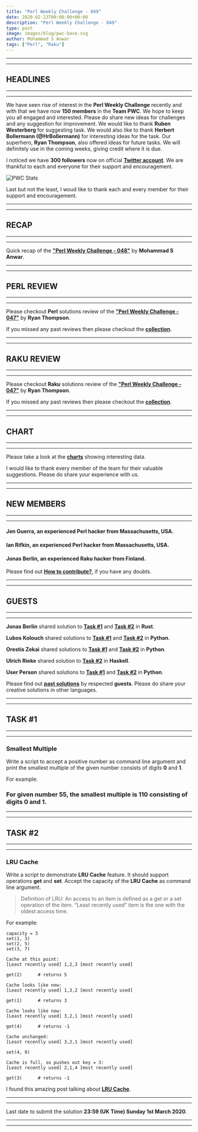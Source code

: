 ```yaml
---
title: "Perl Weekly Challenge - 049"
date: 2020-02-23T00:00:00+00:00
description: "Perl Weekly Challenge - 049"
type: post
image: images/blog/pwc-base.svg
author: Mohammad S Anwar
tags: ["Perl", "Raku"]
---
```

***
***

## HEADLINES

***
***

We have seen rise of interest in the **Perl Weekly Challenge** recently and with that we have now **150 members** in the **Team PWC**. We hope to keep you all engaged and interested. Please do share new ideas for challenges and any suggestion for improvement. We would like to thank **Ruben Westerberg** for suggesting task. We would also like to thank **Herbert Bollermann (@HrBollermann)** for interesting ideas for the task. Our superhero, **Ryan Thompson**, also offered ideas for future tasks. We will definitely use in the coming weeks, giving credit where it is due.

I noticed we have **300 followers** now on official [**Twitter account**](https://twitter.com/PerlWChallenge). We are thankful to each and everyone for their support and encouragement.

![PWC Stats](/images/blog/tweet-stat.png)

Last but not the least, I woud like to thank each and every member for their support and encouragement.

***
***

## RECAP

***
***

Quick recap of the [**"Perl Weekly Challenge - 048"**](/blog/recap-challenge-048) by **Mohammad S Anwar**.

***
***

## PERL REVIEW

***
***

Please checkout **Perl** solutions review of the [**"Perl Weekly Challenge - 047"**](/blog/review-challenge-047) by **Ryan Thompson**.

If you missed any past reviews then please checkout the [**collection**](/p5-reviews).

***
***

## RAKU REVIEW

***
***

Please checkout **Raku** solutions review of the [**"Perl Weekly Challenge - 047"**](/blog/p6-review-challenge-047) by **Ryan Thompson**.

If you missed any past reviews then please checkout the [**collection**](/p6-reviews).

***
***

## CHART

***
***

Please take a look at the [**charts**](/chart) showing interesting data.

I would like to thank every member of the team for their valuable suggestions. Please do share your experience with us.

***
***

## NEW MEMBERS

***
***

#### Jen Guerra, an experienced Perl hacker from Massachusetts, USA.

#### Ian Rifkin, an experienced Perl hacker from Massachusetts, USA.

#### Jonas Berlin, an experienced Raku hacker from Finland.

Please find out [**How to contribute?**](/blog/how-to-contribute), if you have any doubts.

***
***

## GUESTS

***
***

**Jonas Berlin** shared solution to [**Task #1**](https://github.com/manwar/perlweeklychallenge-club/blob/master/challenge-048/xkr47/rust/ch-1.rs) and [**Task #2**](https://github.com/manwar/perlweeklychallenge-club/blob/master/challenge-048/xkr47/rust/ch-2.rs) in **Rust**.

**Lubos Kolouch** shared solutions to [**Task #1**](https://github.com/manwar/perlweeklychallenge-club/blob/master/challenge-048/lubos-kolouch/python/ch-1.py) and [**Task #2**](https://github.com/manwar/perlweeklychallenge-club/blob/master/challenge-048/lubos-kolouch/python/ch-2.py) in **Python**.

**Orestis Zekai** shared solutions to [**Task #1**](https://github.com/manwar/perlweeklychallenge-club/blob/master/challenge-048/orestis-zekai/python/ch-1.py) and [**Task #2**](https://github.com/manwar/perlweeklychallenge-club/blob/master/challenge-048/orestis-zekai/python/ch-2.py) in **Python**.

**Ulrich Rieke** shared solution to [**Task #2**](https://github.com/manwar/perlweeklychallenge-club/blob/master/challenge-048/ulrich-rieke/haskell/ch-2.hs) in **Haskell**.

**User Person** shared solutions to [**Task #1**](https://github.com/manwar/perlweeklychallenge-club/blob/master/challenge-048/user-person/python/ch-1.py) and [**Task #2**](https://github.com/manwar/perlweeklychallenge-club/blob/master/challenge-048/user-person/python/ch-2.py) in **Python**.

Please find out [**past solutions**](/blog/guest-contribution) by respected **guests**. Please do share your creative solutions in other languages.

***
***

## TASK #1

***
***

### Smallest Multiple

Write a script to accept a positive number as command line argument and print the smallest multiple of the given number consists of digits **0** and **1**.

For example:

###    For given number **55**, the smallest multiple is **110** consisting of digits **0** and **1**.

***
***

## TASK #2

***
***

### LRU Cache

Write a script to demonstrate **LRU Cache** feature. It should support operations **get** and **set**. Accept the capacity of the **LRU Cache** as command line argument.

> Definition of LRU: An access to an item is defined as a get or a set operation of the item. “Least recently used” item is the one with the oldest access time.

For example:

    capacity = 3
    set(1, 3)
    set(2, 5)
    set(3, 7)

    Cache at this point:
    [Least recently used] 1,2,3 [most recently used]

    get(2)      # returns 5

    Cache looks like now:
    [Least recently used] 1,3,2 [most recently used]

    get(1)      # returns 3

    Cache looks like now:
    [Least recently used] 3,2,1 [most recently used]

    get(4)      # returns -1

    Cache unchanged:
    [Least recently used] 3,2,1 [most recently used]

    set(4, 9)

    Cache is full, so pushes out key = 3:
    [Least recently used] 2,1,4 [most recently used]

    get(3)      # returns -1

I found this amazing post talking about [**LRU Cache**](https://www.interviewcake.com/concept/java/lru-cache).

***
***

Last date to submit the solution **23:59 (UK Time) Sunday 1st March 2020**.

***
***
